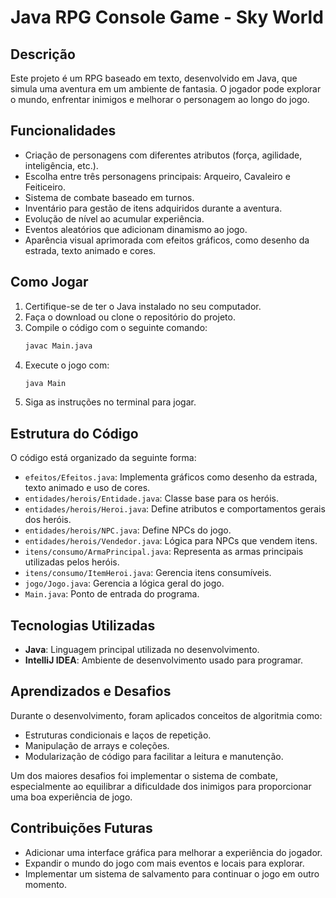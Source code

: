 # Java RPG Console Game - Sky World 

## Descrição
Este projeto é um RPG baseado em texto, desenvolvido em Java, que simula uma aventura em um ambiente de fantasia. O jogador pode explorar o mundo, enfrentar inimigos e melhorar o personagem ao longo do jogo.

## Funcionalidades
- Criação de personagens com diferentes atributos (força, agilidade, inteligência, etc.).
- Escolha entre três personagens principais: Arqueiro, Cavaleiro e Feiticeiro.
- Sistema de combate baseado em turnos.
- Inventário para gestão de itens adquiridos durante a aventura.
- Evolução de nível ao acumular experiência.
- Eventos aleatórios que adicionam dinamismo ao jogo.
- Aparência visual aprimorada com efeitos gráficos, como desenho da estrada, texto animado e cores.

## Como Jogar
1. Certifique-se de ter o Java instalado no seu computador.
2. Faça o download ou clone o repositório do projeto.
3. Compile o código com o seguinte comando:
   ```bash
   javac Main.java
   ```
4. Execute o jogo com:
   ```bash
   java Main
   ```
5. Siga as instruções no terminal para jogar.

## Estrutura do Código
O código está organizado da seguinte forma:
- `efeitos/Efeitos.java`: Implementa gráficos como desenho da estrada, texto animado e uso de cores.
- `entidades/herois/Entidade.java`: Classe base para os heróis.
- `entidades/herois/Heroi.java`: Define atributos e comportamentos gerais dos heróis.
- `entidades/herois/NPC.java`: Define NPCs do jogo.
- `entidades/herois/Vendedor.java`: Lógica para NPCs que vendem itens.
- `itens/consumo/ArmaPrincipal.java`: Representa as armas principais utilizadas pelos heróis.
- `itens/consumo/ItemHeroi.java`: Gerencia itens consumíveis.
- `jogo/Jogo.java`: Gerencia a lógica geral do jogo.
- `Main.java`: Ponto de entrada do programa.

## Tecnologias Utilizadas
- **Java**: Linguagem principal utilizada no desenvolvimento.
- **IntelliJ IDEA**: Ambiente de desenvolvimento usado para programar.

## Aprendizados e Desafios
Durante o desenvolvimento, foram aplicados conceitos de algoritmia como:
- Estruturas condicionais e laços de repetição.
- Manipulação de arrays e coleções.
- Modularização de código para facilitar a leitura e manutenção.

Um dos maiores desafios foi implementar o sistema de combate, especialmente ao equilibrar a dificuldade dos inimigos para proporcionar uma boa experiência de jogo.

## Contribuições Futuras
- Adicionar uma interface gráfica para melhorar a experiência do jogador.
- Expandir o mundo do jogo com mais eventos e locais para explorar.
- Implementar um sistema de salvamento para continuar o jogo em outro momento.
